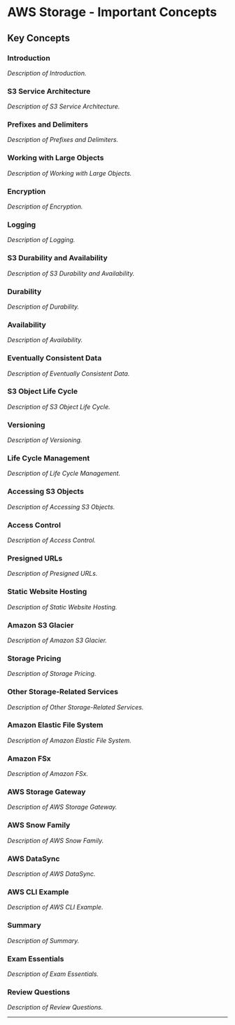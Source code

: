 # AWS Storage - Important Concepts

## Key Concepts

### Introduction

*Description of Introduction.*

### S3 Service Architecture

*Description of S3 Service Architecture.*

### Prefixes and Delimiters

*Description of Prefixes and Delimiters.*

### Working with Large Objects

*Description of Working with Large Objects.*

### Encryption

*Description of Encryption.*

### Logging

*Description of Logging.*

### S3 Durability and Availability

*Description of S3 Durability and Availability.*

### Durability

*Description of Durability.*

### Availability

*Description of Availability.*

### Eventually Consistent Data

*Description of Eventually Consistent Data.*

### S3 Object Life Cycle

*Description of S3 Object Life Cycle.*

### Versioning

*Description of Versioning.*

### Life Cycle Management

*Description of Life Cycle Management.*

### Accessing S3 Objects

*Description of Accessing S3 Objects.*

### Access Control

*Description of Access Control.*

### Presigned URLs

*Description of Presigned URLs.*

### Static Website Hosting

*Description of Static Website Hosting.*

### Amazon S3 Glacier

*Description of Amazon S3 Glacier.*

### Storage Pricing

*Description of Storage Pricing.*

### Other Storage-Related Services

*Description of Other Storage-Related Services.*

### Amazon Elastic File System

*Description of Amazon Elastic File System.*

### Amazon FSx

*Description of Amazon FSx.*

### AWS Storage Gateway

*Description of AWS Storage Gateway.*

### AWS Snow Family

*Description of AWS Snow Family.*

### AWS DataSync

*Description of AWS DataSync.*

### AWS CLI Example

*Description of AWS CLI Example.*

### Summary

*Description of Summary.*

### Exam Essentials

*Description of Exam Essentials.*

### Review Questions

*Description of Review Questions.*

---
